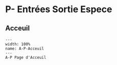# P- Entrées Sortie Espece

## Acceuil

```{figure} Docs/A-P.png
---
width: 100%
name: A-P-Acceuil
---
A-P Page d'Acceuil
```